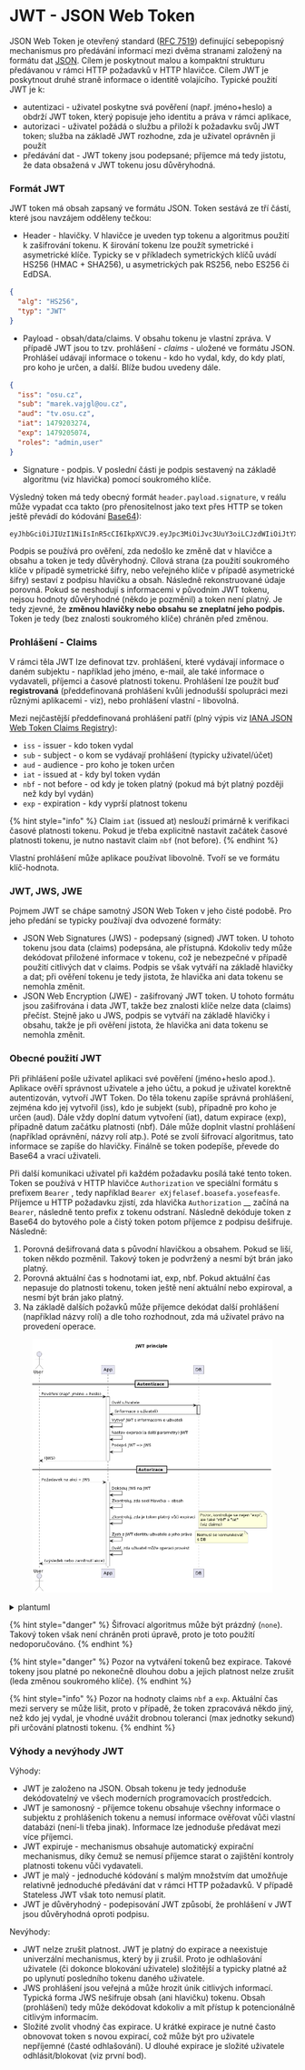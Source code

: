 # JWT - JSON Web Token

JSON Web Token je otevřený standard ([RFC 7519](https://www.rfc-editor.org/rfc/rfc7519)) definující sebepopisný mechanismus pro předávání informací mezi dvěma stranami založený na formátu dat [JSON](https://www.w3schools.com/js/js\_json\_intro.asp). Cílem je poskytnout malou a kompaktní strukturu předávanou v rámci HTTP požadavků v HTTP hlavičce. Cílem JWT je poskytnout druhé straně informace o identitě volajícího. Typické použití JWT je k:

* autentizaci - uživatel poskytne svá pověření (např. jméno+heslo) a obdrží JWT token, který popisuje jeho identitu a práva v rámci aplikace,
* autorizaci - uživatel požádá o službu a přiloží k požadavku svůj JWT token; služba na základě JWT rozhodne, zda je uživatel oprávněn ji použít
* předávání dat - JWT tokeny jsou podepsané; příjemce má tedy jistotu, že data obsažená v JWT tokenu josu důvěryhodná.

### Formát JWT

JWT token má obsah zapsaný ve formátu JSON. Token sestává ze tří částí, které jsou navzájem odděleny tečkou:

* Header - hlavičky. V hlavičce je uveden typ tokenu a algoritmus použití k zašifrování tokenu. K širování tokenu lze použít symetrické i asymetrické klíče. Typicky se v příkladech symetrických klíčů uvádí HS256 (HMAC + SHA256), u asymetrických pak RS256, nebo ES256 či EdDSA.

```json
{
  "alg": "HS256",
  "typ": "JWT"
}
```

* Payload - obsah/data/claims. V obsahu tokenu je vlastní zpráva. V případě JWT jsou to tzv. prohlášení - _claims_ - uložené ve formátu JSON. Prohlášeí udávají informace o tokenu - kdo ho vydal, kdy, do kdy platí, pro koho je určen, a další. Blíže budou uvedeny dále.

```json
{
  "iss": "osu.cz",
  "sub": "marek.vajgl@ou.cz",
  "aud": "tv.osu.cz",
  "iat": 1479203274,
  "exp": 1479205074,
  "roles": "admin,user"
}
```

* Signature - podpis. V poslední části je podpis sestavený na základě algoritmu (viz hlavička) pomocí soukromého klíče.&#x20;

Výsledný token má tedy obecný formát `header.payload.signature`, v reálu může vypadat cca takto (pro přenositelnost jako text přes HTTP se token ještě převádí do kódování [Base64](https://cs.wikipedia.org/wiki/Base64)):

```
eyJhbGciOiJIUzI1NiIsInR5cCI6IkpXVCJ9.eyJpc3MiOiJvc3UuY3oiLCJzdWIiOiJtYXJlay52YWpnbEBvdS5jeiIsImF1ZCI6InR2Lm9zdS5jeiIsImlhdCI6MTQ3OTIwMzI3NCwiZXhwIjoxNDc5MjA1MDc0LCJyb2xlcyI6ImFkbWluLHVzZXIifQ.q24SEgxKvNxTn_hOhFniFeyjiRFcFSA69w07udIOeEY
```

Podpis se používá pro ověření, zda nedošlo ke změně dat v hlavičce a obsahu a token je tedy důvěryhodný. Cílová strana (za použití soukromého klíče v případě symetrické šifry, nebo veřejného klíče v případě asymetrické šifry) sestaví z podpisu hlavičku a obsah. Následně rekonstruované údaje porovná. Pokud se neshodují s informacemi v původním JWT tokenu, nejsou hodnoty důvěryhodné (někdo je pozměnil) a token není platný. Je tedy zjevné, že **změnou hlavičky nebo obsahu se zneplatní jeho podpis.** Token je tedy (bez znalosti soukromého klíče) chráněn před změnou.&#x20;

### Prohlášení - Claims

V rámci těla JWT lze definovat tzv. prohlášení, které vydávají informace o daném subjektu - například jeho jméno, e-mail, ale také informace o vydavateli, příjemci a časové platnosti tokenu. Prohlášení lze použít buď **registrovaná** (předdefinovaná prohlášení kvůli jednodušší spolupráci mezi různými aplikacemi - viz), nebo prohlášení vlastní - libovolná.

Mezi nejčastější předdefinovaná prohlášení patří (plný výpis viz [IANA JSON Web Token Claims Registry](https://www.iana.org/assignments/jwt/jwt.xhtml#claims)):

* `iss` - issuer - kdo token vydal
* `sub` - subject - o kom se vydávají prohlášení (typicky uživatel/účet)
* `aud` - audience - pro koho je token určen
* `iat` - issued at - kdy byl token vydán
* `nbf` - not before - od kdy je token platný (pokud má být platný později než kdy byl vydán)
* `exp` - expiration - kdy vyprší platnost tokenu

{% hint style="info" %}
Claim `iat` (issued at) neslouží primárně k verifikaci časové platnosti tokenu. Pokud je třeba explicitně nastavit začátek časové platnosti tokenu, je nutno nastavit claim `nbf` (not before).
{% endhint %}

Vlastní prohlášení může aplikace používat libovolně. Tvoří se ve formátu klíč-hodnota.&#x20;

### JWT, JWS, JWE

Pojmem JWT se chápe samotný JSON Web Token v jeho čisté podobě. Pro jeho předání se typicky používají dva odvozené formáty:

* JSON Web Signatures (JWS) - podepsaný (signed) JWT token. U tohoto tokenu jsou data (claims) podepsána, ale přístupná. Kdokoliv tedy může dekódovat přiložené informace v tokenu, což je nebezpečné v případě použití citlivých dat v claims. Podpis se však vytváří na základě hlavičky a dat; při ověření tokenu je tedy jistota, že hlavička ani data tokenu se nemohla změnit.
* JSON Web Encryption (JWE) - zašifrovaný JWT token. U tohoto formátu jsou zašifrována i data JWT, takže bez znalosti klíče nelze data (claims) přečíst. Stejně jako u JWS, podpis se vytváří na základě hlavičky i obsahu, takže je při ověření jistota, že hlavička ani data tokenu se nemohla změnit.

### Obecné použití JWT

Při přihlášení  pošle uživatel aplikaci své pověření (jméno+heslo apod.). Aplikace ověří správnost uživatele a jeho účtu, a pokud je uživatel korektně autentizován, vytvoří JWT Token. Do těla tokenu zapíše správná prohlášení, zejména kdo jej vytvořil (iss), kdo je subjekt (sub), případně pro koho je určen (aud). Dále vždy doplní datum vytvoření (iat), datum expirace (exp), případně datum začátku platnosti (nbf). Dále může doplnit vlastní prohlášení (například oprávnění, názvy rolí atp.). Poté se zvolí šifrovací algoritmus, tato informace se zapíše do hlavičky. Finálně se token podepíše, převede do Base64 a vrací uživateli.

Při další komunikaci uživatel při každém požadavku posílá také tento token. Token se používá v HTTP hlavičce `Authorization` ve speciální formátu s prefixem `Bearer` , tedy například `Bearer eXjfelasef.boasefa.yosefeasfe`. Příjemce u HTTP požadavku zjistí, zda hlavička `Authorization` __ začíná na `Bearer`, následně tento prefix z tokenu odstraní. Následně dekóduje token z Base64 do bytového pole a čistý token potom příjemce z podpisu dešifruje. Následně:

1. Porovná dešifrovaná data s původní hlavičkou a obsahem. Pokud se liší, token někdo pozměnil. Takový token je podvržený a nesmí být brán jako platný.
2. Porovná aktuální čas s hodnotami iat, exp, nbf. Pokud aktuální čas nepasuje do platnosti tokenu, token ještě není aktuální nebo expiroval, a nesmí být brán jako platný.
3. Na základě dalších požavků může příjemce dekódat další prohlášení (například názvy rolí) a dle toho rozhodnout, zda má uživatel právo na provedení operace.

<figure><img src="../.gitbook/assets/jwt.png" alt=""><figcaption></figcaption></figure>

<details>

<summary>plantuml</summary>

@startuml

title "JWT princip"

actor User participant App database DB

\== Autentizace ==

User -> App : Pověření (např. jméno + heslo) activate App App -> DB : Ověř uživatele activate DB DB --> App : (informace o uživateli) deactivate DB App -> App : Vytvoř JWT s informacemi o uživateli App -> App : Nastav expiraci (a další parametry) JWT App -> App : Podepiš JWT => JWS App --> User: (JWS) deactivate App

\== Autorizace ==

User -> App : Požadavek na akci + JWS activate App App -> App : Dekóduj JWS na JWT App -> App : Zkontroluj, zda sedí hlavička + obsah App -> App : Zkontroluj, zda je token platný vůči expiraci note right: Pozor, kontroluje se nejen "exp",\nale také "nbf" a "iat"\n(viz claims) App -> App : Zjisti z JWT identitu uživatele a jeho práva note right: Nemusí se komunikovat\ns DB App -> App : Ověř, zda uživatel může operaci provést App --> User : (výsledek nebo zamítnutí akce)

@enduml

</details>

{% hint style="danger" %}
Šifrovací algoritmus může být prázdný (`none`). Takový token však není chráněn proti úpravě, proto je toto použití nedoporučováno.
{% endhint %}

{% hint style="danger" %}
Pozor na vytváření tokenů bez expirace. Takové tokeny jsou platné po nekonečně dlouhou dobu a jejich platnost nelze zrušit (leda změnou soukromého klíče).
{% endhint %}

{% hint style="info" %}
Pozor na hodnoty claims `nbf` a `exp`. Aktuální čas mezi servery se může lišit, proto v případě, že token zpracovává někdo jiný, než kdo jej vydal, je vhodné uvážit drobnou toleranci (max jednotky sekund) při určování platnosti tokenu.
{% endhint %}

### Výhody a nevýhody JWT

Výhody:

* JWT je založeno na JSON. Obsah tokenu je tedy jednoduše dekódovatelný ve všech moderních programovacích prostředcích.
* JWT je samonosný - příjemce tokenu obsahuje všechny informace o subjektu z prohlášeních tokenu a nemusí informace ověřovat vůči vlastní databázi (není-li třeba jinak). Informace lze jednoduše předávat mezi více příjemci.
* JWT expiruje - mechanismus obsahuje automatický expirační mechanismus, díky čemuž se nemusí příjemce starat o zajištění kontroly platnosti tokenu vůči vydavateli.
* JWT je malý - jednoduché kódování s malým množstvím dat umožňuje relativně jednoduché předávání dat v rámci HTTP požadavků. V případě Stateless JWT však toto nemusí platit.
* JWT je důvěryhodný - podepisování JWT způsobí, že prohlášení v JWT jsou důvěryhodná oproti podpisu.

Nevýhody:

* JWT nelze zrušit platnost. JWT je platný do expirace a neexistuje univerzální mechanismus, který by ji zrušil. Proto je odhlašování uživatele (či dokonce blokování uživatele) složitější a typicky platné až po uplynutí posledního tokenu daného uživatele.
* JWS prohlášení jsou veřejná a může hrozit únik citlivých informací. Typická forma JWS nešifruje obsah (ani hlavičku) tokenu. Obsah (prohlášení) tedy může dekódovat kdokoliv a mít přístup k potencionálně citlivým informacím.
* Složité zvolit vhodný čas expirace. U krátké expirace je nutné často obnovovat token s novou expirací, což může být pro uživatele nepříjemné (časté odhlašování). U dlouhé expirace je složité uživatele odhlásit/blokovat (viz první bod).
